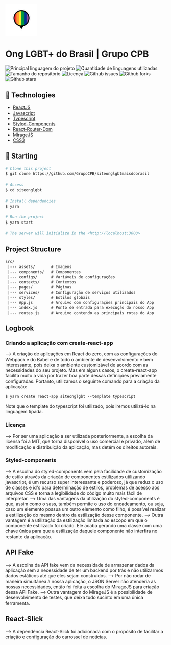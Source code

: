 <div align="center" id="top"> 
  &#xa0;
</div>

<img alt="ONG LGBT+ do Brasil" src="./public/logo-icone.png" width="100px" align="center">

<h1>Ong LGBT+ do Brasil | Grupo CPB</h1>

<p>
  <img alt="Principal linguagem do projeto" src="https://img.shields.io/github/languages/top/GrupoCPB/siteonglgbtmaisdobrasil?color=56BEB8">

  <img alt="Quantidade de linguagens utilizadas" src="https://img.shields.io/github/languages/count/GrupoCPB/siteonglgbtmaisdobrasil?color=56BEB8">

  <img alt="Tamanho do repositório" src="https://img.shields.io/github/repo-size/GrupoCPB/siteonglgbtmaisdobrasil?color=56BEB8">

  <img alt="Licença" src="https://img.shields.io/github/license/GrupoCPB/siteonglgbtmaisdobrasil?color=56BEB8">

  <img alt="Github issues" src="https://img.shields.io/github/issues/GrupoCPB/siteonglgbtmaisdobrasil?color=56BEB8" />

  <img alt="Github forks" src="https://img.shields.io/github/forks/GrupoCPB/siteonglgbtmaisdobrasil?color=56BEB8" />

  <img alt="Github stars" src="https://img.shields.io/github/stars/GrupoCPB/siteonglgbtmaisdobrasil?color=56BEB8" />

## :rocket: Technologies ##

- [ReactJS](https://pt-br.reactjs.org/)
- [Javascript](https://developer.mozilla.org/pt-BR/docs/Web/JavaScript)
- [Typescript](https://www.typescriptlang.org/)
- [Styled-Components](https://styled-components.com/)
- [React-Router-Dom](https://reactrouter.com)
- [MirageJS](https://miragejs.com/)
- [CSS3](https://www.w3schools.com/css/)

## :checkered_flag: Starting ##

```bash
# Clone this project
$ git clone https://github.com/GrupoCPB/siteonglgbtmaisdobrasil

# Access
$ cd siteonglgbt

# Install dependencies
$ yarn

# Run the project
$ yarn start

# The server will initialize in the <http://localhost:3000>
```

## Project Structure

```
src/
 |--- assets/       # Imagens
 |--- components/   # Componentes
 |--- configs/      # Variáveis de configurações
 |--- contexts/     # Contextos
 |--- pages/        # Páginas
 |--- services/     # Configuração de serviços utilizados
 |--- styles/       # Estilos globais
 |--- App.js        # Arquivo com configurações principais do App
 |--- index.js      # Ponto de entrada para execução do nosso App
 |--- routes.js     # Arquivo contendo as principais rotas do App
```

## Logbook

### Criando a aplicação com create-react-app

--> A criação de aplicações em React do zero, com as configurações do Webpack e do Babel e de todo o ambiente de desenvolvimento é bem interessante, pois deixa o ambiente customizável de acordo com as necessidades do seu projeto. Mas em alguns casos, o create-react-app facilita muito a vida por trazer boa parte dessas definições previamente configuradas. Portanto, utilizamos o seguinte comando para a criação da aplicação:

```
$ yarn create react-app siteonglgbt --template typescript 
```

Note que o template do typescript foi utilizado, pois iremos utilizá-lo na linguagem tipada.

### Licença

--> Por ser uma aplicação a ser utilizada posteriormente, a escolha da licensa foi a MIT, que torna disponível o uso comercial e privado, além de modificação e distribuição da aplicação, mas detém os direitos autorais.

### Styled-components

--> A escolha do styled-components vem pela facilidade de customização de estilo através da criação de componentes estilizados utilizando javascript, é um recurso super interessante e poderoso, já que reduz o uso de classes e id's para determinação de estilos, problemas de acesso aos arquivos CSS e torna a legibilidade do código muito mais fácil de interpretar.
--> Uma das vantagens da utilização do styled-components é que, assim como o sass, também permite o uso do encadeamento, ou seja, caso um elemento possua um outro elemento como filho, é possível realizar a estilização do mesmo dentro da estilização desse componente.
--> Outra vantagem é a utilização da estilização limitada ao escopo em que o componente estilizado foi criado. Ele acaba gerando uma classe com uma chave única para que a estilização daquele componente não interfira no restante da aplicação.

## API Fake

--> A escolha da API fake vem da necessidade de armazenar dados da aplicação sem a necessidade de ter um backend por trás e não utilizarmos dados estáticos até que eles sejam construídos.
--> Por não rodar de maneira simultânea à nossa aplicação, o JSON Server não atenderia as nossas necessidades, então foi feita a escolha do MirageJS para criação dessa API Fake.
--> Outra vantagem do MirageJS é a possibilidade de desenvolvimento de testes, que deixa tudo sucinto em uma única ferramenta.

## React-Slick

--> A dependência React-Slick foi adicionada com o propósito de facilitar a criação e configuração do carrossel de notícias.
